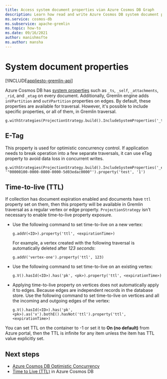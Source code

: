 ```yaml
---
title: Access system document properties vian Azure Cosmos DB Graph
description: Learn how read and write Azure Cosmos DB system document properties via API for Gremlin
ms.service: cosmos-db
ms.subservice: apache-gremlin
ms.topic: how-to
ms.date: 09/16/2021
author: manishmsfte
ms.author: mansha
---
```


# System document properties
[!INCLUDE[appliesto-gremlin-api](../includes/appliesto-gremlin-api.md)]

Azure Cosmos DB has [system properties](/rest/api/cosmos-db/databases) such as ```_ts```, ```_self```, ```_attachments```, ```_rid```, and ```_etag``` on every document. Additionally, Gremlin engine adds ```inVPartition``` and ```outVPartition``` properties on edges. By default, these properties are available for traversal. However, it's possible to include specific properties, or all of them, in Gremlin traversal.

```console
g.withStrategies(ProjectionStrategy.build().IncludeSystemProperties('_ts').create())
```

## E-Tag

This property is used for optimistic concurrency control. If application needs to break operation into a few separate traversals, it can use eTag property to avoid data loss in concurrent writes.

```console
g.withStrategies(ProjectionStrategy.build().IncludeSystemProperties('_etag').create()).V('1').has('_etag', '"00000100-0000-0800-0000-5d03edac0000"').property('test', '1')
```

## Time-to-live (TTL)

If collection has document expiration enabled and documents have `ttl` property set on them, then this property will be available in Gremlin traversal as a regular vertex or edge property. `ProjectionStrategy` isn't necessary to enable time-to-live property exposure.

* Use the following command to set time-to-live on a new vertex:

  ```console
  g.addV(<ID>).property('ttl', <expirationTime>)
  ```

  For example, a vertex created with the following traversal is automatically deleted after *123 seconds*:

  ```console
  g.addV('vertex-one').property('ttl', 123)
  ```

* Use the following command to set time-to-live on an existing vertex:

  ```console
  g.V().hasId(<ID>).has('pk', <pk>).property('ttl', <expirationTime>)
  ```

* Applying time-to-live property on vertices does not automatically apply it to edges. Because edges are independent records in the database store. Use the following command to set time-to-live on vertices and all the incoming and outgoing edges of the vertex:

  ```console
  g.V().hasId(<ID>).has('pk', <pk>).as('v').bothE().hasNot('ttl').property('ttl', <expirationTime>)
  ```

You can set TTL on the container to -1 or set it to **On (no default)** from Azure portal, then the TTL is infinite for any item unless the item has TTL value explicitly set.

## Next steps
* [Azure Cosmos DB Optimistic Concurrency](../faq.yml#how-does-the-api-for-nosql-provide-concurrency-)
* [Time to Live (TTL)](../time-to-live.md) in Azure Cosmos DB
